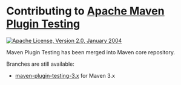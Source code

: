 <!---
 Licensed to the Apache Software Foundation (ASF) under one or more
 contributor license agreements.  See the NOTICE file distributed with
 this work for additional information regarding copyright ownership.
 The ASF licenses this file to You under the Apache License, Version 2.0
 (the "License"); you may not use this file except in compliance with
 the License.  You may obtain a copy of the License at

      http://www.apache.org/licenses/LICENSE-2.0

 Unless required by applicable law or agreed to in writing, software
 distributed under the License is distributed on an "AS IS" BASIS,
 WITHOUT WARRANTIES OR CONDITIONS OF ANY KIND, either express or implied.
 See the License for the specific language governing permissions and
 limitations under the License.
-->
Contributing to [Apache Maven Plugin Testing](https://maven.apache.org/plugin-testing/)
======================

[![Apache License, Version 2.0, January 2004](https://img.shields.io/github/license/apache/maven.svg?label=License)][license]

Maven Plugin Testing has been merged into Maven core repository.

Branches are still available:
* [maven-plugin-testing-3.x](https://github.com/apache/maven-plugin-testing/tree/maven-plugin-testing-3.x) for Maven 3.x

[license]: https://www.apache.org/licenses/LICENSE-2.0
